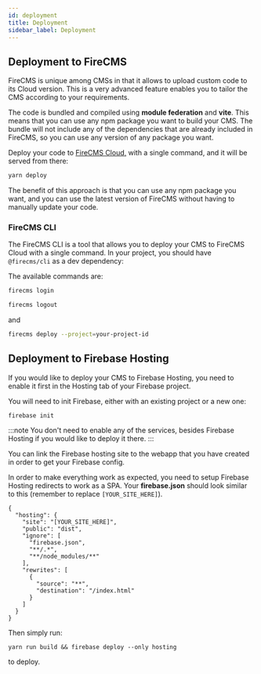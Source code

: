 ```yaml
---
id: deployment
title: Deployment
sidebar_label: Deployment
---
```


## Deployment to FireCMS

FireCMS is unique among CMSs in that it allows to upload custom code to
its Cloud version. This is a very advanced feature enables you to tailor
the CMS according to your requirements.

The code is bundled and compiled using **module federation** and
**vite**. This means that you can use any npm package you want to build your CMS.
The bundle will not include any of the dependencies that are already
included in FireCMS, so you can use any version of any package you want.

Deploy your code to [FireCMS Cloud,](https://app.firecms.co) with a single command,
and it will be served from there:

```bash
yarn deploy
```

The benefit of this approach is that you can use any npm package you want,
and you can use the latest version of FireCMS without having to manually
update your code.

### FireCMS CLI

The FireCMS CLI is a tool that allows you to deploy your CMS to FireCMS Cloud
with a single command. In your project, you should have `@firecms/cli` as a dev
dependency:

The available commands are:

```bash
firecms login
```

```bash
firecms logout
```

and

```bash
firecms deploy --project=your-project-id
```

## Deployment to Firebase Hosting

If you would like to deploy your CMS to Firebase Hosting, you need to enable
it first in the Hosting tab of your Firebase project.

You will need to init Firebase, either with an existing project or a new one:

```
firebase init
```

:::note
You don't need to enable any of the services, besides Firebase Hosting if you
would like to deploy it there.
:::

You can link the Firebase hosting site to the webapp that you have created
in order to get your Firebase config.

In order to make everything work as expected, you need to setup Firebase Hosting
redirects to work as a SPA. Your **firebase.json** should
look similar to this (remember to replace `[YOUR_SITE_HERE]`).

```json5
{
  "hosting": {
    "site": "[YOUR_SITE_HERE]",
    "public": "dist",
    "ignore": [
      "firebase.json",
      "**/.*",
      "**/node_modules/**"
    ],
    "rewrites": [
      {
        "source": "**",
        "destination": "/index.html"
      }
    ]
  }
}

```

Then simply run:

```
yarn run build && firebase deploy --only hosting
```

to deploy.

